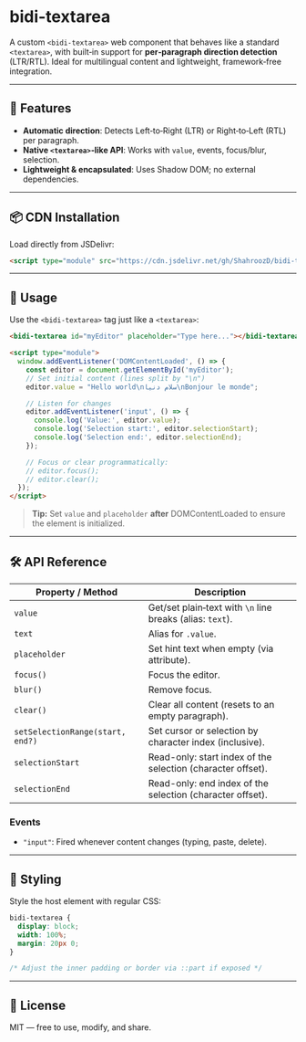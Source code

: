 # bidi-textarea

A custom `<bidi-textarea>` web component that behaves like a standard `<textarea>`, with built‑in support for **per‑paragraph direction detection** (LTR/RTL). Ideal for multilingual content and lightweight, framework‑free integration.

---

## 🚀 Features

* **Automatic direction**: Detects Left‑to‑Right (LTR) or Right‑to‑Left (RTL) per paragraph.
* **Native `<textarea>`‑like API**: Works with `value`, events, focus/blur, selection.
* **Lightweight & encapsulated**: Uses Shadow DOM; no external dependencies.

---

## 📦 CDN Installation

Load directly from JSDelivr:

```html
<script type="module" src="https://cdn.jsdelivr.net/gh/ShahroozD/bidi-textarea/index.js"></script>
```

---

## 🎉 Usage

Use the `<bidi-textarea>` tag just like a `<textarea>`:

```html
<bidi-textarea id="myEditor" placeholder="Type here..."></bidi-textarea>

<script type="module">
  window.addEventListener('DOMContentLoaded', () => {
    const editor = document.getElementById('myEditor');
    // Set initial content (lines split by "\n")
    editor.value = "Hello world\nسلام دنیا\nBonjour le monde";

    // Listen for changes
    editor.addEventListener('input', () => {
      console.log('Value:', editor.value);
      console.log('Selection start:', editor.selectionStart);
      console.log('Selection end:', editor.selectionEnd);
    });

    // Focus or clear programmatically:
    // editor.focus();
    // editor.clear();
  });
</script>
```

> **Tip:** Set `value` and `placeholder` **after** DOMContentLoaded to ensure the element is initialized.

---

## 🛠️ API Reference

| Property / Method                | Description                                                 |
| -------------------------------- | ----------------------------------------------------------- |
| `value`                          | Get/set plain‑text with `\n` line breaks (alias: `text`).   |
| `text`                           | Alias for `.value`.                                         |
| `placeholder`                    | Set hint text when empty (via attribute).                   |
| `focus()`                        | Focus the editor.                                           |
| `blur()`                         | Remove focus.                                               |
| `clear()`                        | Clear all content (resets to an empty paragraph).           |
| `setSelectionRange(start, end?)` | Set cursor or selection by character index (inclusive).     |
| `selectionStart`                 | Read-only: start index of the selection (character offset). |
| `selectionEnd`                   | Read-only: end index of the selection (character offset).   |

### Events

* `"input"`: Fired whenever content changes (typing, paste, delete).

---

## 🎨 Styling

Style the host element with regular CSS:

```css
bidi-textarea {
  display: block;
  width: 100%;
  margin: 20px 0;
}

/* Adjust the inner padding or border via ::part if exposed */
```

---

## 📄 License

MIT — free to use, modify, and share.
